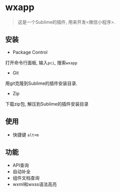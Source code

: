 # wxapp
> 这是一个Sublime的插件, 用来开发&lt;微信小程序>.


## 安装

- Package Control

打开命令行面板, 输入`pci`, 搜索`wxapp`

- Git

用git克隆到Sublime的插件安装目录.

- Zip

下载zip包, 解压到Sublime的插件安装目录


## 使用

- 快捷键
`alt+m`


## 功能

- API查询
- 自动补全
- 组件文档查询
- wxml和wxss语法高亮
